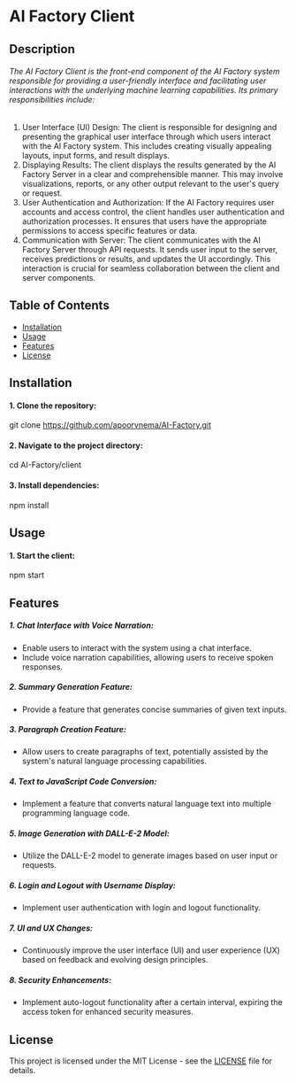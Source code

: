 # AI Factory Client

## Description

###### The AI Factory Client is the front-end component of the AI Factory system responsible for providing a user-friendly interface and facilitating user interactions with the underlying machine learning capabilities. Its primary responsibilities include:
1. User Interface (UI) Design: The client is responsible for designing and presenting the graphical user interface through which users interact with the AI Factory system. This includes creating visually appealing layouts, input forms, and result displays.
2. Displaying Results: The client displays the results generated by the AI Factory Server in a clear and comprehensible manner. This may involve visualizations, reports, or any other output relevant to the user's query or request.
3. User Authentication and Authorization: If the AI Factory requires user accounts and access control, the client handles user authentication and authorization processes. It ensures that users have the appropriate permissions to access specific features or data.
4. Communication with Server: The client communicates with the AI Factory Server through API requests. It sends user input to the server, receives predictions or results, and updates the UI accordingly. This interaction is crucial for seamless collaboration between the client and server components.

## Table of Contents

- [Installation](#installation)
- [Usage](#usage)
- [Features](#features)
- [License](#license)

## Installation

#### 1. Clone the repository:
git clone https://github.com/apoorvnema/AI-Factory.git

#### 2. Navigate to the project directory:
cd AI-Factory/client

#### 3. Install dependencies:
npm install

## Usage
#### 1. Start the client:
npm start

## Features
##### 1. Chat Interface with Voice Narration:
- Enable users to interact with the system using a chat interface. 
- Include voice narration capabilities, allowing users to receive spoken responses.

##### 2. Summary Generation Feature:
- Provide a feature that generates concise summaries of given text inputs.

##### 3. Paragraph Creation Feature:
- Allow users to create paragraphs of text, potentially assisted by the system's natural language processing capabilities.

##### 4. Text to JavaScript Code Conversion:
- Implement a feature that converts natural language text into multiple programming language code.

##### 5. Image Generation with DALL-E-2 Model:
- Utilize the DALL-E-2 model to generate images based on user input or requests.

##### 6. Login and Logout with Username Display:
- Implement user authentication with login and logout functionality.

##### 7. UI and UX Changes:
- Continuously improve the user interface (UI) and user experience (UX) based on feedback and evolving design principles.

##### 8. Security Enhancements:
- Implement auto-logout functionality after a certain interval, expiring the access token for enhanced security measures.

## License
This project is licensed under the MIT License - see the [LICENSE](../LICENSE) file for details.
